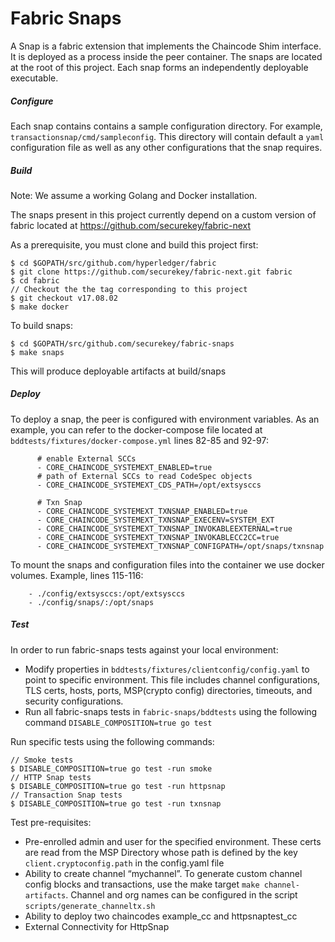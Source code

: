 # Fabric Snaps

A Snap is a fabric extension that implements the Chaincode Shim interface. It is deployed as a process inside the peer container.
The snaps are located at the root of this project. Each snap forms an independently deployable executable.

##### Configure
Each snap contains contains a sample configuration directory. For example, `transactionsnap/cmd/sampleconfig`. This directory will contain default a `yaml` configuration file as well as any other configurations that the snap requires.

##### Build
Note: We assume a working Golang and Docker installation.

The snaps present in this project currently depend on a custom version of fabric located at https://github.com/securekey/fabric-next

As a prerequisite, you must clone and build this project first:
```
$ cd $GOPATH/src/github.com/hyperledger/fabric
$ git clone https://github.com/securekey/fabric-next.git fabric
$ cd fabric
// Checkout the the tag corresponding to this project
$ git checkout v17.08.02
$ make docker
```

To build snaps:
```
$ cd $GOPATH/src/github.com/securekey/fabric-snaps
$ make snaps
```
This will produce deployable artifacts at build/snaps

##### Deploy
To deploy a snap, the peer is configured with environment variables. As an example, you can refer to the docker-compose file located at `bddtests/fixtures/docker-compose.yml` lines 82-85 and 92-97:
```
      # enable External SCCs
      - CORE_CHAINCODE_SYSTEMEXT_ENABLED=true
      # path of External SCCs to read CodeSpec objects
      - CORE_CHAINCODE_SYSTEMEXT_CDS_PATH=/opt/extsysccs

      # Txn Snap
      - CORE_CHAINCODE_SYSTEMEXT_TXNSNAP_ENABLED=true
      - CORE_CHAINCODE_SYSTEMEXT_TXNSNAP_EXECENV=SYSTEM_EXT
      - CORE_CHAINCODE_SYSTEMEXT_TXNSNAP_INVOKABLEEXTERNAL=true
      - CORE_CHAINCODE_SYSTEMEXT_TXNSNAP_INVOKABLECC2CC=true
      - CORE_CHAINCODE_SYSTEMEXT_TXNSNAP_CONFIGPATH=/opt/snaps/txnsnap
```

To mount the snaps and configuration files into the container we use docker volumes. Example, lines 115-116:
```
    - ./config/extsysccs:/opt/extsysccs
    - ./config/snaps/:/opt/snaps
```

##### Test

In order to run fabric-snaps tests against your local environment:
 - Modify properties in `bddtests/fixtures/clientconfig/config.yaml` to point to specific environment. This file includes channel configurations, TLS certs, hosts, ports, MSP(crypto config) directories, timeouts, and security configurations.
 - Run all fabric-snaps tests in `fabric-snaps/bddtests` using the following command `DISABLE_COMPOSITION=true go test`

Run specific tests using the following commands:
```
// Smoke tests
$ DISABLE_COMPOSITION=true go test -run smoke
// HTTP Snap tests
$ DISABLE_COMPOSITION=true go test -run httpsnap
// Transaction Snap tests
$ DISABLE_COMPOSITION=true go test -run txnsnap
```

Test pre-requisites:          
 - Pre-enrolled admin and user for the specified environment. These certs are read from the MSP Directory whose path is defined by the key `client.cryptoconfig.path` in the config.yaml file
 - Ability to create channel “mychannel”. To generate custom channel config blocks and transactions, use the make target `make channel-artifacts`. Channel and org names can be configured in the script `scripts/generate_channeltx.sh`
 - Ability to deploy two chaincodes example_cc and httpsnaptest_cc 
 - External Connectivity for HttpSnap
